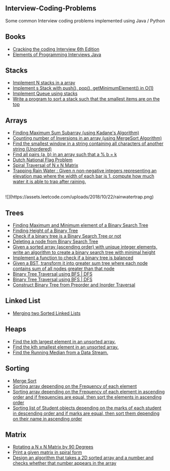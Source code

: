 
## Interview-Coding-Problems

Some common Interview coding problems implemented using Java / Python

## Books
- [Cracking the coding Interview 6th Edition](https://drive.google.com/file/d/1SSFgP4PlNgqXBWxa5PcyCMmOUhtsyTJt/view?usp=sharing)
- [Elements of Programming Interviews Java](https://drive.google.com/open?id=1DRGcYVSkB83YFH1lwBGlFD8mskmrXmM4)


## Stacks
- [Implement N stacks in a array](/Stacks/NStacks.java)
- [Implement s Stack with push(), pop(), getMinimumElement() in O(1)](/Stacks/SpecialStack.java)
- [Implement Queue using stacks](/Stacks/QueueUsingStacks.java)
- [Write a program to sort a stack such that the smallest items are on the top](/Stacks/StackSorting.java)

## Arrays
- [Finding Maximum Sum Subarray (using Kadane's Algorithm)](/Arrays/MaximumSumSubarray.java)
- [Counting number of Inversions in an array (using MergeSort Algorithm)](/Arrays/Inversions.java)
- [Find the smallest window in a string containing all characters of another string (Unordered)](/Arrays/SmallestWindowSubstring.java)
- [Find all pairs (a, b) in an array such that a % b = k](/Arrays/FindPairs.java)
- [Dutch National Flag Problem](/Arrays/DutchNationalFlag.java)
- [Spiral Traversal of N x N Matrix](/Arrays/SpiralTraversalMatrixNxN.java)
- [Trapping Rain Water : Given n non-negative integers representing an elevation map where the width of each bar is 1, compute how much water it is able to trap after raining.](/Arrays/TrappingRainWater.java)
<br>
![](https://assets.leetcode.com/uploads/2018/10/22/rainwatertrap.png)


## Trees
- [Finding Maximum and Minimum element of a Binary Search Tree](/Trees/FindMinMaxBST.java)
- [Finding Height of a Binary Tree](/Trees/HeightOfBinaryTree.java)
- [Check if a binary tree is a Binary Search Tree or not](/Trees/ValidateBST.java)
- [Deleting a node from Binary Search Tree](/Trees/DeleteNodeBST.java)
- [Given a sorted array (ascending order) with unique integer elements, write an algorithm to create a binary search tree with minimal height](/Trees/MinimalTree.java)
- [Implement a function to check if a binary tree is balanced](/Trees/BalancedBST.java)
- [Given a BST, transform it into greater sum tree where each node contains sum of all nodes greater than that node](/Trees/GreaterBST.java)
- [Binary Tree Traversal using BFS | DFS](/Trees/TreeTraversal.java)
- [Binary Tree Traversal using BFS | DFS](/Trees/TreeTraversal.java)
- [Construct Binary Tree from Preorder and Inorder Traversal](/Trees/ConstructBinaryTree.py)



## Linked List
- [Merging two Sorted Linked Lists](/LinkedLists/MergeSortedLinkedList.java)

## Heaps
- [Find the kth largest element in an unsorted array.](/Heaps/KLargestElement.java)
- [Find the kth smallest element in an unsorted array.](/Heaps/KSmallestElement.java)
- [Find the Running Median from a Data Stream.](/Heaps/RunningMeadian.java)


## Sorting
- [Merge Sort](/Sorting/MergeSort.java)
- [Sorting array depending on the Frequency of each element](/Sorting/FrequencySort.java)
- [Sorting array depending on the Frequency of each element in ascending order and if frequencies are equal, then sort the elements in ascending order](/Sorting/SortByFrequency.java)
- [Sorting list of Student objects depending on the marks of each student in descending order and if marks are equal, then sort them depending on their name in ascending order](/Sorting/ObjectSorting.java)


## Matrix
- [Rotating a N x N Matrix by 90 Degrees](/Matrix/MatrixRotation.java)
- [Print a given matrix in spiral form](/Matrix/Spiral.java)
- [Design an algorithm that takes a 2D sorted array and a number and checks whether
that number appears in the array](/Matrix/SortedMatrix.java)




